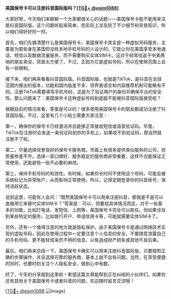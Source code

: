 **美国保号卡可以注册抖音国际版吗？[[TG💪+ @esim1088](https://t.me/s/esim1088)]**

大家好呀，今天咱们来聊聊一个大家都很关心的话题——美国保号卡能不能用来注册抖音国际版。这个问题听起来简单，但实际上涉及到了不少细节和背景知识，所以咱们得好好捋一捋。

首先，咱们先搞清楚什么是美国保号卡。美国保号卡其实是一种虚拟号码服务，主要是为那些身在美国但没有本地手机号码的人设计的。它能让你在美国享受本地通话、短信以及数据流量服务，而不需要购买实体SIM卡。这对于经常往返于中美两地的朋友来说，简直太方便了。不过，正因为它是虚拟号码，所以在使用范围上会有一些限制。

接下来，咱们再来看看抖音国际版。抖音国际版，也就是TikTok，是抖音在全球范围内推出的版本，功能和国内版差不多，但界面语言和内容推荐机制可能略有不同。注册TikTok需要填写手机号码，这是为了验证用户的身份并确保平台的安全性。那么问题来了：美国保号卡这种虚拟号码到底能不能被抖音国际版接受呢？

根据目前的情况来看，答案是可以的！很多使用美国保号卡的朋友都成功注册了抖音国际版。不过，这里有几个小贴士需要大家注意：

第一，确保你的保号卡已经激活并且能够正常接收短信或语音验证码。毕竟，TikTok在注册时会发送一条验证码到你的手机上，如果收不到验证码，那自然就注册不了啦。

第二，尽量选择信誉良好的保号卡服务商。市面上有很多提供类似服务的公司，但质量参差不齐。选择一家口碑好、服务稳定的服务商非常重要，这样不仅能保证正常使用，还能避免一些不必要的麻烦。

第三，保持手机号码的有效性。有时候，如果你长时间不使用这个号码，可能会被系统标记为异常账户，从而影响正常使用。所以，记得定期登录你的抖音账号，保持活跃状态。

说到这里，可能有人会问：“既然美国保号卡可以用来注册抖音，那我是不是可以直接用它来替代实体SIM卡？”答案是：可以，但要视具体情况而定。对于一些基本的功能，比如打电话、发短信、上网等，美国保号卡完全可以胜任。但如果涉及到某些特定的服务，比如银行开户、申请信用卡等，可能就需要实体SIM卡了。

另外，还有一个值得注意的地方就是隐私保护。由于美国保号卡是通过网络技术实现的虚拟号码，因此在使用过程中一定要注意个人信息的安全。不要随意泄露自己的手机号码，更不能轻信来历不明的信息，以免造成财产损失或其他不良后果。

最后，咱们再来总结一下。美国保号卡确实可以用来注册抖音国际版，只要按照正确的步骤操作，并且选择可靠的服务商，基本上就不会有问题。当然，在享受便捷的同时，也要时刻关注个人隐私安全，做到心中有数。

好了，今天的分享就到这里啦！希望这篇文章能帮到正在纠结的小伙伴们。如果你还有其他关于美国保号卡或者抖音的问题，欢迎随时留言交流哦！

[[TG💪+ @esim1088](https://t.me/s/esim1088) ![Image](https://i.postimg.cc/4NQfJmqS/Snipaste-2025-05-13-00-14-12.png)]